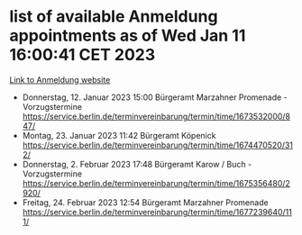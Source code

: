 # list of available Anmeldung appointments as of Wed Jan 11 16:00:41 CET 2023
[Link to Anmeldung website](https://service.berlin.de/terminvereinbarung/termin/tag.php?termin=0&anliegen[]=120686&dienstleisterlist=122210,122217,327316,122219,327312,122227,327314,122231,327346,122243,327348,122252,329742,122260,329745,122262,329748,122254,329751,122271,327278,122273,327274,122277,327276,330436,122280,327294,122282,327290,122284,327292,327539,122291,327270,122285,327266,122286,327264,122296,327268,150230,329760,122301,327282,122297,327286,122294,327284,122312,329763,122314,329775,122304,327330,122311,327334,122309,327332,122281,327352,122279,329772,122276,327324,122274,327326,122267,329766,122246,327318,122251,327320,122257,327322,122208,327298,122226,327300,121362,121364&herkunft=http%3A%2F%2Fservice.berlin.de%2Fdienstleistung%2F120686%2F)
- Donnerstag, 12. Januar 2023 15:00 Bürgeramt Marzahner Promenade - Vorzugstermine https://service.berlin.de/terminvereinbarung/termin/time/1673532000/847/
- Montag, 23. Januar 2023 11:42 Bürgeramt Köpenick https://service.berlin.de/terminvereinbarung/termin/time/1674470520/312/
- Donnerstag, 2. Februar 2023 17:48 Bürgeramt Karow / Buch - Vorzugstermine https://service.berlin.de/terminvereinbarung/termin/time/1675356480/2920/
- Freitag, 24. Februar 2023 12:54 Bürgeramt Marzahner Promenade https://service.berlin.de/terminvereinbarung/termin/time/1677239640/111/
